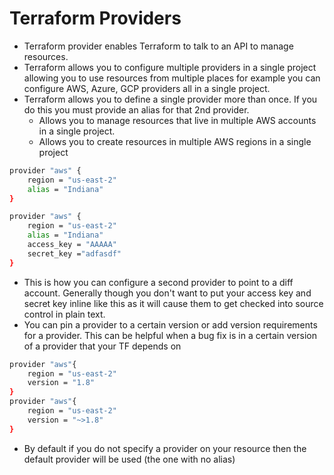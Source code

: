 # Terraform Providers
- Terraform provider enables Terraform to talk to an API to manage resources.
- Terraform allows you to configure multiple providers in a single project allowing you to use resources from multiple places for example you can configure AWS, Azure, GCP providers all in a single project.
- Terraform allows you to define a single provider more than once. If you do this you must provide an alias for that 2nd provider.
  - Allows you to manage resources that live in multiple AWS accounts in a single project.
  - Allows you to create resources in multiple AWS regions in a single project



```sh
provider "aws" {
    region = "us-east-2"
    alias = "Indiana"
}

provider "aws" {
    region = "us-east-2"
    alias = "Indiana"
    access_key = "AAAAA"
    secret_key ="adfasdf"
}

```

- This is how you can configure a second provider to point to a diff account. Generally though you don't want to put your access key and secret key inline like this as it will cause them to get checked into source control in plain text.
- You can pin a provider to a certain version or add version requirements for a provider. This can be helpful when a bug fix is in a certain version of a provider that your TF depends on

```sh
provider "aws"{
    region = "us-east-2"
    version = "1.8"
}
provider "aws"{
    region = "us-east-2"
    version = "~>1.8"
}

```
- By default if you do not specify a provider on your resource then the default provider will be used (the one with no alias)